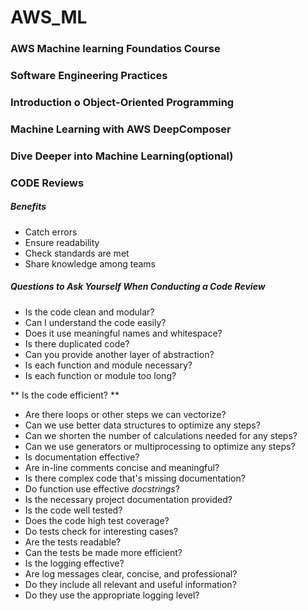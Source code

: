# AWS_ML


### AWS Machine learning Foundatios Course

### Software Engineering Practices

### Introduction o Object-Oriented Programming

### Machine Learning with AWS DeepComposer

### Dive Deeper into Machine Learning(optional)


### CODE Reviews

##### Benefits

- Catch errors
- Ensure readability
- Check standards are met
- Share knowledge among teams




##### Questions to Ask Yourself When Conducting a Code Review


* Is the code clean and modular?
* Can I understand the code easily?
* Does it use meaningful names and whitespace?
* Is there duplicated code?
* Can you provide another layer of abstraction?
* Is each function and module necessary?
* Is each function or module too long?

** Is the code efficient? **

* Are there loops or other steps we can vectorize?
* Can we use better data structures to optimize any steps?
* Can we shorten the number of calculations needed for any steps?
* Can we use generators or multiprocessing to optimize any steps?
* Is documentation effective?
* Are in-line comments concise and meaningful?
* Is there complex code that's missing documentation?
* Do function use effective *docstrings*?
* Is the necessary project documentation provided?
* Is the code well tested?
* Does the code high test coverage?
* Do tests check for interesting cases?
* Are the tests readable?
* Can the tests be made more efficient?
* Is the logging effective?
* Are log messages clear, concise, and professional?
* Do they include all relevant and useful information?
* Do they use the appropriate logging level?
